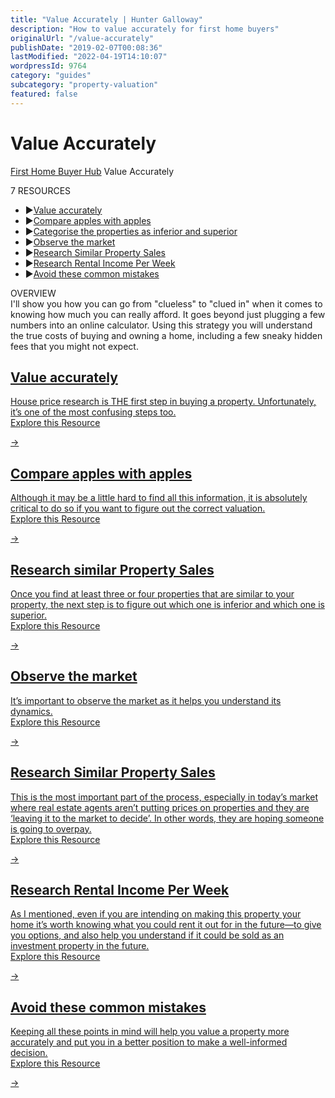 ```yaml
---
title: "Value Accurately | Hunter Galloway"
description: "How to value accurately for first home buyers"
originalUrl: "/value-accurately"
publishDate: "2019-02-07T00:08:36"
lastModified: "2022-04-19T14:10:07"
wordpressId: 9764
category: "guides"
subcategory: "property-valuation"
featured: false
---
```


<h1>Value Accurately</h1>

<p><link rel='stylesheet' href='https://cdnjs.cloudflare.com/ajax/libs/OwlCarousel2/2.1.3/assets/owl.carousel.min.css'><script src='https://cdnjs.cloudflare.com/ajax/libs/OwlCarousel2/2.1.3/owl.carousel.min.js'></script><script src='https://use.fontawesome.com/826a7e3dce.js'></script></p> <style>.carousel-wrap { margin: 90px auto; padding: 0 5%; width: 80%; position: relative;}/* fix blank or flashing items on carousel */.owl-carousel .item { position: relative; z-index: 100; -webkit-backface-visibility: hidden; }/* end fix */.owl-nav > div { margin-top: -26px; position: absolute; top: 50%; color: #cdcbcd;}.owl-nav i { font-size: 52px;}.owl-nav .owl-prev { left: -30px;}.owl-nav .owl-next { right: -30px;}</style> <p><script>jQuery('.owl-carousel').owlCarousel({ loop: true, margin: 10, nav: true, navText: --> "<i class='fa fa-caret-left'></i>", "<i class='fa fa-caret-right'></i>" ], autoplay: false, autoplayHoverPause: false, responsive: { 0: { items: 1 }, 600: { items: 3 }, 1000: { items: 3 } }})</script></p> <p> <a href="https://www.huntergalloway.com.au/hub/">First Home Buyer Hub</a> <span class="hub_resources_sign"><i class="fa fa-caret-right" aria-hidden="true"></i></span> Value Accurately</p> <p></p> <div class="hub_resources_list_name">7 RESOURCES</div> <ul class="hub_resources_list"> <li><span class="hub_resources_sign">▶</span><a href="https://www.huntergalloway.com.au/hub/value-accurately/value-accurately/">Value accurately</a></li> <li><span class="hub_resources_sign">▶</span><a href="https://www.huntergalloway.com.au/hub/value-accurately/compare-apples-with-apples/">Compare apples with apples</a></li> <li><span class="hub_resources_sign">▶</span><a href="https://www.huntergalloway.com.au/hub/value-accurately/categorise-the-properties-as-inferior-and-superior/">Categorise the properties as inferior and superior</a></li> <li><span class="hub_resources_sign">▶</span><a href="https://www.huntergalloway.com.au/hub/value-accurately/observe-the-market/">Observe the market</a></li> <li><span class="hub_resources_sign">▶</span><a href="https://www.huntergalloway.com.au/hub/value-accurately/research-similar-property-sales/">Research Similar Property Sales</a></li> <li><span class="hub_resources_sign">▶</span><a href="https://www.huntergalloway.com.au/hub/value-accurately/research-rental-income-per-week/">Research Rental Income Per Week</a></li> <li><span class="hub_resources_sign">▶</span><a href="https://www.huntergalloway.com.au/hub/value-accurately/avoid-these-common-mistakes/">Avoid these common mistakes</a></li> </ul> <p></p> <div class="hub_resources_list_name">OVERVIEW</div> <div class="hub_resources_list_summary">I'll show you how you can go from "clueless" to "clued in" when it comes to knowing how much you can really afford. It goes beyond just plugging a few numbers into an online calculator. Using this strategy you will understand the true costs of buying and owning a home, including a few sneaky hidden fees that you might not expect.</div> <p><a class="hub_subpage_block_list_item" href="https://www.huntergalloway.com.au/hub/value-accurately/value-accurately/"></p> <h2><b>Value accurately</b></h2> <div class="hsp_list_item_text">House price research is THE first step in buying a property. Unfortunately, it’s one of the most confusing steps too.</div> <div class="hsp_list_item_link">Explore this Resource</div> <p><span class="hub_start_arrow">→</span></a><a class="hub_subpage_block_list_item" href="https://www.huntergalloway.com.au/hub/value-accurately/compare-apples-with-apples/"></p> <h2><b>Compare apples with apples</b></h2> <div class="hsp_list_item_text">Although it may be a little hard to find all this information, it is absolutely critical to do so if you want to figure out the correct valuation.</div> <div class="hsp_list_item_link">Explore this Resource</div> <p><span class="hub_start_arrow">→</span></a><a class="hub_subpage_block_list_item" href="https://www.huntergalloway.com.au/hub/value-accurately/categorise-the-properties-as-inferior-and-superior/"></p> <h2><b>Research similar Property Sales</b></h2> <div class="hsp_list_item_text">Once you find at least three or four properties that are similar to your property, the next step is to figure out which one is inferior and which one is superior. </div> <div class="hsp_list_item_link">Explore this Resource</div> <p><span class="hub_start_arrow">→</span></a><a class="hub_subpage_block_list_item" href="https://www.huntergalloway.com.au/hub/value-accurately/observe-the-market/"></p> <h2><b>Observe the market</b></h2> <div class="hsp_list_item_text">It’s important to observe the market as it helps you understand its dynamics.</div> <div class="hsp_list_item_link">Explore this Resource</div> <p><span class="hub_start_arrow">→</span></a><a class="hub_subpage_block_list_item" href="https://www.huntergalloway.com.au/hub/value-accurately/research-similar-property-sales/"></p> <h2><b>Research Similar Property Sales</b></h2> <div class="hsp_list_item_text">This is the most important part of the process, especially in today’s market where real estate agents aren’t putting prices on properties and they are ‘leaving it to the market to decide’. In other words, they are hoping someone is going to overpay.</div> <div class="hsp_list_item_link">Explore this Resource</div> <p><span class="hub_start_arrow">→</span></a><a class="hub_subpage_block_list_item" href="https://www.huntergalloway.com.au/hub/value-accurately/research-rental-income-per-week/"></p> <h2><b>Research Rental Income Per Week</b></h2> <div class="hsp_list_item_text">As I mentioned, even if you are intending on making this property your home it’s worth knowing what you could rent it out for in the future—to give you options, and also help you understand if it could be sold as an investment property in the future.</div> <div class="hsp_list_item_link">Explore this Resource</div> <p><span class="hub_start_arrow">→</span></a><a class="hub_subpage_block_list_item" href="https://www.huntergalloway.com.au/hub/value-accurately/avoid-these-common-mistakes/"></p> <h2><b>Avoid these common mistakes</b></h2> <div class="hsp_list_item_text">Keeping all these points in mind will help you value a property more accurately and put you in a better position to make a well-informed decision.</div> <div class="hsp_list_item_link">Explore this Resource</div> <p><span class="hub_start_arrow">→</span></a><link rel='stylesheet' href='https://cdnjs.cloudflare.com/ajax/libs/OwlCarousel2/2.1.3/assets/owl.carousel.min.css'><script src='https://cdnjs.cloudflare.com/ajax/libs/OwlCarousel2/2.1.3/owl.carousel.min.js'></script><script src='https://use.fontawesome.com/826a7e3dce.js'></script></p> <style>.carousel-wrap { margin: 90px auto; padding: 0 5%; width: 80%; position: relative;}/* fix blank or flashing items on carousel */.owl-carousel .item { position: relative; z-index: 100; -webkit-backface-visibility: hidden; }/* end fix */.owl-nav > div { margin-top: -26px; position: absolute; top: 50%; color: #cdcbcd;}.owl-nav i { font-size: 52px;}.owl-nav .owl-prev { left: -30px;}.owl-nav .owl-next { right: -30px;}</style> <p><script>jQuery('.owl-carousel').owlCarousel({ loop: true, margin: 10, nav: true, navText: --> "<i class='fa fa-caret-left'></i>", "<i class='fa fa-caret-right'></i>" ], autoplay: false, autoplayHoverPause: false, responsive: { 0: { items: 1 }, 600: { items: 3 }, 1000: { items: 3 } }})</script></p>
